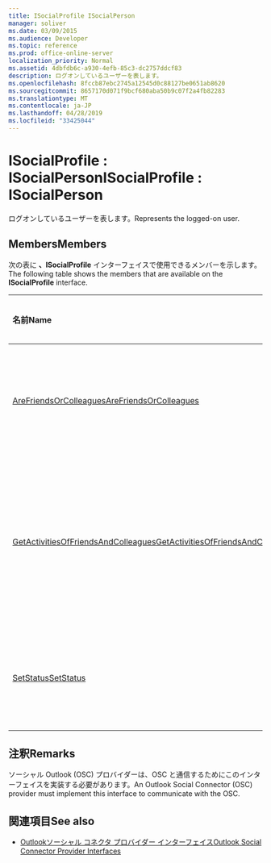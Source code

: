 ```yaml
---
title: ISocialProfile ISocialPerson
manager: soliver
ms.date: 03/09/2015
ms.audience: Developer
ms.topic: reference
ms.prod: office-online-server
localization_priority: Normal
ms.assetid: 4dbfdb6c-a930-4efb-85c3-dc2757ddcf83
description: ログオンしているユーザーを表します。
ms.openlocfilehash: 8fccb87ebc2745a12545d0c88127be0651ab8620
ms.sourcegitcommit: 8657170d071f9bcf680aba50b9c07f2a4fb82283
ms.translationtype: MT
ms.contentlocale: ja-JP
ms.lasthandoff: 04/28/2019
ms.locfileid: "33425044"
---
```

# <a name="isocialprofile--isocialperson"></a><span data-ttu-id="98ac6-103">ISocialProfile : ISocialPerson</span><span class="sxs-lookup"><span data-stu-id="98ac6-103">ISocialProfile : ISocialPerson</span></span>

<span data-ttu-id="98ac6-104">ログオンしているユーザーを表します。</span><span class="sxs-lookup"><span data-stu-id="98ac6-104">Represents the logged-on user.</span></span> 
  
## <a name="members"></a><span data-ttu-id="98ac6-105">Members</span><span class="sxs-lookup"><span data-stu-id="98ac6-105">Members</span></span>

<span data-ttu-id="98ac6-106">次の表に **、ISocialProfile** インターフェイスで使用できるメンバーを示します。</span><span class="sxs-lookup"><span data-stu-id="98ac6-106">The following table shows the members that are available on the **ISocialProfile** interface.</span></span> 
  
|<span data-ttu-id="98ac6-107">**名前**</span><span class="sxs-lookup"><span data-stu-id="98ac6-107">**Name**</span></span>|<span data-ttu-id="98ac6-108">**メンバーの種類**</span><span class="sxs-lookup"><span data-stu-id="98ac6-108">**Member type**</span></span>|<span data-ttu-id="98ac6-109">**説明**</span><span class="sxs-lookup"><span data-stu-id="98ac6-109">**Description**</span></span>|
|:-----|:-----|:-----|
|[<span data-ttu-id="98ac6-110">AreFriendsOrColleagues</span><span class="sxs-lookup"><span data-stu-id="98ac6-110">AreFriendsOrColleagues</span></span>](isocialprofile-arefriendsorcolleagues.md) <br/> |<span data-ttu-id="98ac6-111">メソッド</span><span class="sxs-lookup"><span data-stu-id="98ac6-111">Method</span></span>  <br/> |<span data-ttu-id="98ac6-112">指定したユーザーがフレンドかどうかを指定します。</span><span class="sxs-lookup"><span data-stu-id="98ac6-112">Determines whether the specified users are friends.</span></span>  <br/> |
|[<span data-ttu-id="98ac6-113">GetActivitiesOfFriendsAndColleagues</span><span class="sxs-lookup"><span data-stu-id="98ac6-113">GetActivitiesOfFriendsAndColleagues</span></span>](isocialprofile-getactivitiesoffriendsandcolleagues.md) <br/> |<span data-ttu-id="98ac6-114">メソッド</span><span class="sxs-lookup"><span data-stu-id="98ac6-114">Method</span></span>  <br/> |<span data-ttu-id="98ac6-115">このメソッドは、ソーシャル コネクタ 2013 Outlook廃止されました。</span><span class="sxs-lookup"><span data-stu-id="98ac6-115">This method has been deprecated since Outlook Social Connector 2013.</span></span>  <br/> |
|[<span data-ttu-id="98ac6-116">SetStatus</span><span class="sxs-lookup"><span data-stu-id="98ac6-116">SetStatus</span></span>](isocialprofile-setstatus.md) <br/> |<span data-ttu-id="98ac6-117">メソッド</span><span class="sxs-lookup"><span data-stu-id="98ac6-117">Method</span></span>  <br/> |<span data-ttu-id="98ac6-118">このメソッドは現在サポートされていません。</span><span class="sxs-lookup"><span data-stu-id="98ac6-118">This method is currently not supported.</span></span>  <br/> |
   
## <a name="remarks"></a><span data-ttu-id="98ac6-119">注釈</span><span class="sxs-lookup"><span data-stu-id="98ac6-119">Remarks</span></span>

<span data-ttu-id="98ac6-120">ソーシャル Outlook (OSC) プロバイダーは、OSC と通信するためにこのインターフェイスを実装する必要があります。</span><span class="sxs-lookup"><span data-stu-id="98ac6-120">An Outlook Social Connector (OSC) provider must implement this interface to communicate with the OSC.</span></span>
  
## <a name="see-also"></a><span data-ttu-id="98ac6-121">関連項目</span><span class="sxs-lookup"><span data-stu-id="98ac6-121">See also</span></span>

- [<span data-ttu-id="98ac6-122">Outlookソーシャル コネクタ プロバイダー インターフェイス</span><span class="sxs-lookup"><span data-stu-id="98ac6-122">Outlook Social Connector Provider Interfaces</span></span>](outlook-social-connector-provider-interfaces.md)

